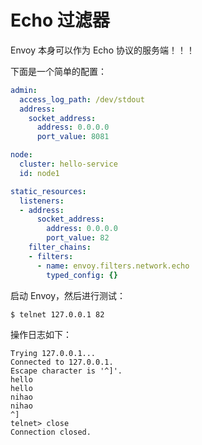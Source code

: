 # Echo 过滤器

Envoy 本身可以作为 Echo 协议的服务端！！！

下面是一个简单的配置：

```yaml
admin:
  access_log_path: /dev/stdout
  address:
    socket_address:
      address: 0.0.0.0
      port_value: 8081

node:
  cluster: hello-service
  id: node1

static_resources:
  listeners:
  - address:
      socket_address:
        address: 0.0.0.0
        port_value: 82
    filter_chains:
    - filters:
      - name: envoy.filters.network.echo
        typed_config: {}
```

启动 Envoy，然后进行测试：

```bash
$ telnet 127.0.0.1 82
```

操作日志如下：

```
Trying 127.0.0.1...
Connected to 127.0.0.1.
Escape character is '^]'.
hello
hello
nihao
nihao
^]
telnet> close
Connection closed.
```

